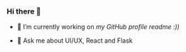 ### Hi there 👋

<!-- **ParthCheulkar/ParthCheulkar** is a ✨ _special_ ✨ repository because its `README.md` (this file) appears on your GitHub profile. -->



- 🔭 I’m currently working on  *my GitHub profile readme :))*
<!-- - 🌱 I’m currently learning ... -->
<!-- - 👯 I’m looking to collaborate on ... -->
<!-- - 🤔 I’m looking for help with ... -->
- 💬 Ask me about UI/UX, React and Flask
<!-- - 📫 How to reach me: ... -->
<!-- - 😄 Pronouns: ... -->
<!-- - ⚡ Fun fact: ... -->
